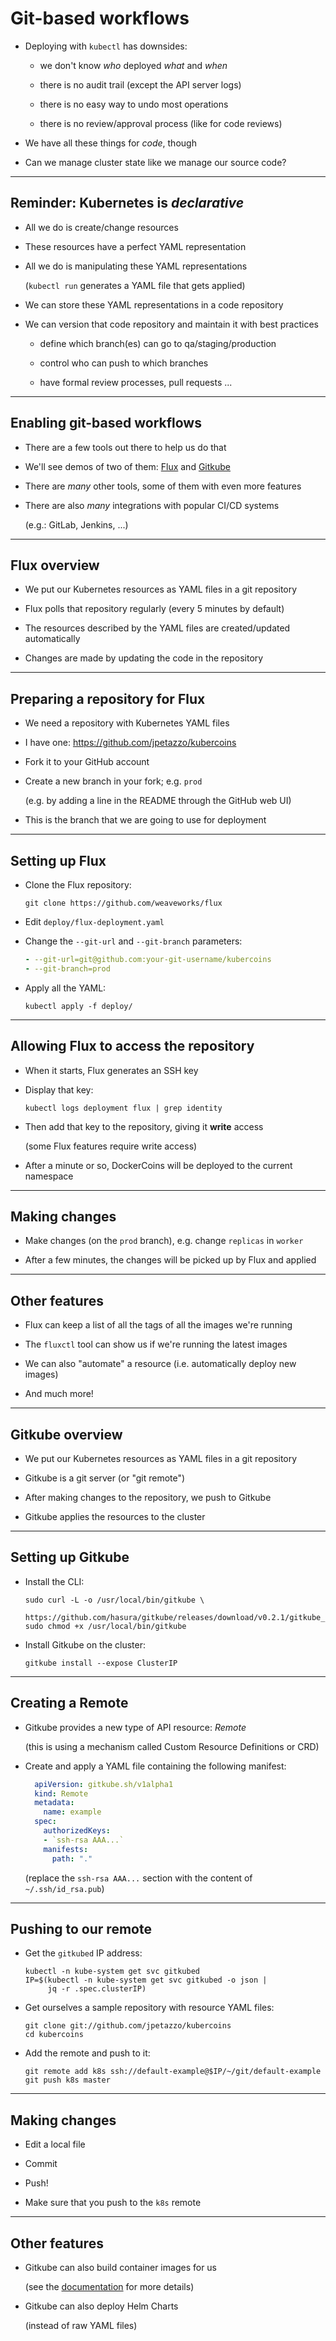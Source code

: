 # Git-based workflows

- Deploying with `kubectl` has downsides:

  - we don't know *who* deployed *what* and *when*

  - there is no audit trail (except the API server logs)

  - there is no easy way to undo most operations

  - there is no review/approval process (like for code reviews)

- We have all these things for *code*, though

- Can we manage cluster state like we manage our source code?

---

## Reminder: Kubernetes is *declarative*

- All we do is create/change resources

- These resources have a perfect YAML representation

- All we do is manipulating these YAML representations

  (`kubectl run` generates a YAML file that gets applied)

- We can store these YAML representations in a code repository

- We can version that code repository and maintain it with best practices

  - define which branch(es) can go to qa/staging/production

  - control who can push to which branches

  - have formal review processes, pull requests ...

---

## Enabling git-based workflows

- There are a few tools out there to help us do that

- We'll see demos of two of them: [Flux] and [Gitkube]

- There are *many* other tools, some of them with even more features

- There are also *many* integrations with popular CI/CD systems

  (e.g.: GitLab, Jenkins, ...)

[Flux]: https://www.weave.works/oss/flux/
[Gitkube]: https://gitkube.sh/

---

## Flux overview

- We put our Kubernetes resources as YAML files in a git repository

- Flux polls that repository regularly (every 5 minutes by default)

- The resources described by the YAML files are created/updated automatically

- Changes are made by updating the code in the repository

---

## Preparing a repository for Flux

- We need a repository with Kubernetes YAML files

- I have one: https://github.com/jpetazzo/kubercoins

- Fork it to your GitHub account

- Create a new branch in your fork; e.g. `prod`

  (e.g. by adding a line in the README through the GitHub web UI)

- This is the branch that we are going to use for deployment

---

## Setting up Flux

- Clone the Flux repository:
  ```
  git clone https://github.com/weaveworks/flux
  ```

- Edit `deploy/flux-deployment.yaml`

- Change the `--git-url` and `--git-branch` parameters:
  ```yaml
  - --git-url=git@github.com:your-git-username/kubercoins
  - --git-branch=prod
  ```

- Apply all the YAML:
  ```
  kubectl apply -f deploy/
  ```

---

## Allowing Flux to access the repository

- When it starts, Flux generates an SSH key

- Display that key:
  ```
  kubectl logs deployment flux | grep identity
  ```

- Then add that key to the repository, giving it **write** access

  (some Flux features require write access)

- After a minute or so, DockerCoins will be deployed to the current namespace

---

## Making changes

- Make changes (on the `prod` branch), e.g. change `replicas` in `worker`

- After a few minutes, the changes will be picked up by Flux and applied

---

## Other features

- Flux can keep a list of all the tags of all the images we're running

- The `fluxctl` tool can show us if we're running the latest images

- We can also "automate" a resource (i.e. automatically deploy new images)

- And much more!

---

## Gitkube overview

- We put our Kubernetes resources as YAML files in a git repository

- Gitkube is a git server (or "git remote")

- After making changes to the repository, we push to Gitkube

- Gitkube applies the resources to the cluster

---

## Setting up Gitkube

- Install the CLI:
  ```
  sudo curl -L -o /usr/local/bin/gitkube \
       https://github.com/hasura/gitkube/releases/download/v0.2.1/gitkube_linux_amd64
  sudo chmod +x /usr/local/bin/gitkube
  ```

- Install Gitkube on the cluster:
  ```
  gitkube install --expose ClusterIP
  ```

---

## Creating a Remote

- Gitkube provides a new type of API resource: *Remote*

  (this is using a mechanism called Custom Resource Definitions or CRD)

- Create and apply a YAML file containing the following manifest:
  ```yaml
	apiVersion: gitkube.sh/v1alpha1
	kind: Remote
	metadata:
	  name: example
	spec:
	  authorizedKeys:
	  - `ssh-rsa AAA...`
	  manifests:
	    path: "."
  ```

  (replace the `ssh-rsa AAA...` section with the content of `~/.ssh/id_rsa.pub`)

---

## Pushing to our remote

- Get the `gitkubed` IP address:
  ```
  kubectl -n kube-system get svc gitkubed
  IP=$(kubectl -n kube-system get svc gitkubed -o json | 
  	   jq -r .spec.clusterIP)
  ```

- Get ourselves a sample repository with resource YAML files:
  ```
  git clone git://github.com/jpetazzo/kubercoins
  cd kubercoins
  ```

- Add the remote and push to it:
  ```
  git remote add k8s ssh://default-example@$IP/~/git/default-example
  git push k8s master
  ```

---

## Making changes

- Edit a local file

- Commit

- Push!

- Make sure that you push to the `k8s` remote

---

## Other features

- Gitkube can also build container images for us

  (see the [documentation](https://github.com/hasura/gitkube/blob/master/docs/remote.md) for more details)

- Gitkube can also deploy Helm Charts

  (instead of raw YAML files)
